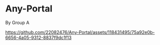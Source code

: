 # Any-Portal

By Group A

https://github.com/22082476/Any-Portal/assets/118431495/75a92e0b-6656-4a05-9312-8837f9dc1f13
